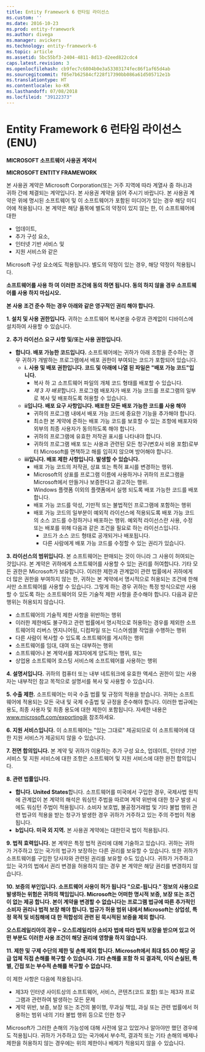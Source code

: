 ```yaml
---
title: Entity Framework 6 런타임 라이선스
ms.custom: ''
ms.date: 2016-10-23
ms.prod: entity-framework
ms.author: divega
ms.manager: avickers
ms.technology: entity-framework-6
ms.topic: article
ms.assetid: 5bc55bf3-2404-4811-8d13-d2eed822cdc4
caps.latest.revision: 3
ms.openlocfilehash: cb9fec7c6804b0e3a53303174fec86f1af65d4ab
ms.sourcegitcommit: f05e7b62584cf228f17390bb086a61d505712e1b
ms.translationtype: HT
ms.contentlocale: ko-KR
ms.lasthandoff: 07/08/2018
ms.locfileid: "39122373"
---
```

# <a name="entity-framework-6-runtime-license-enu"></a>Entity Framework 6 런타임 라이선스 (ENU)
**MICROSOFT 소프트웨어 사용권 계약서**

**MICROSOFT ENTITY FRAMEWORK**

본 사용권 계약은 Microsoft Corporation(또는 거주 지역에 따라 계열사 중 하나)과 귀하 간에 체결되는 계약입니다. 본 사용권 계약을 읽어 주시기 바랍니다. 본 사용권 계약은 위에 명시된 소프트웨어 및 이 소프트웨어가 포함된 미디어가 있는 경우 해당 미디어에 적용됩니다. 본 계약은 해당 품목에 별도의 약정이 있지 않는 한, 이 소프트웨어에 대한

-   업데이트,
-   추가 구성 요소,
-   인터넷 기반 서비스 및
-   지원 서비스와 같은

Microsoft 구성 요소에도 적용됩니다. 별도의 약정이 있는 경우, 해당 약정이 적용됩니다.

**소프트웨어를 사용 하 여 이러한 조건에 동의 하면 됩니다. 동의 하지 않을 경우 소프트웨어를 사용 하지 마십시오.**

**본 사용 조건 준수 하는 경우 아래와 같은 영구적인 권리 해야 합니다.**

**1.    설치 및 사용 권한입니다.** 귀하는 소프트웨어 복사본을 수량과 관계없이 디바이스에 설치하여 사용할 수 있습니다.

**2.    추가 라이선스 요구 사항 및/또는 사용 권한입니다.**

-   **합니다.    배포 가능한 코드입니다.** 소프트웨어에는 귀하가 아래 조항을 준수하는 경우 귀하가 개발하는 프로그램에서 배포 권한이 부여되는 코드가 포함되어 있습니다.
    -   **i.      사용 및 배포 권한입니다. 코드 및 아래에 나열 된 파일은 "배포 가능 코드"입니다.**
        -   복사 하 고 소프트웨어 파일의 개체 코드 형태를 배포할 수 있습니다.
        -   *제 3 자 배포*합니다. 프로그램 배포자가 배포 가능 코드를 프로그램의 일부로 복사 및 배포하도록 허용할 수 있습니다.
    -   **ii입니다.    배포 요구 사항입니다. 배포한 모든 배포 가능한 코드를 사용 해야**
        -   귀하의 프로그램 내에서 배포 가능 코드에 중요한 기능을 추가해야 합니다.
        -   최소한 본 계약에 준하는 배포 가능 코드를 보호할 수 있는 조항에 배포자와 외부의 최종 사용자가 동의하도록 해야 합니다.
        -   귀하의 프로그램에 유효한 저작권 표시를 나타내야 합니다.
        -   귀하의 프로그램 배포 또는 사용과 관련된 모든 청구(변호사 비용 포함)로부터 Microsoft를 면책하고 해를 입히지 않으며 방어해야 합니다.
    -   **iii입니다.   배포 제한 사항입니다. 발생할 수 있습니다.**
        -   배포 가능 코드의 저작권, 상표 또는 특허 표시를 변경하는 행위.
        -   Microsoft의 상표를 프로그램 이름에 사용하거나 귀하의 프로그램을 Microsoft에서 만들거나 보증한다고 광고하는 행위.
        -   Windows 플랫폼 이외의 플랫폼에서 실행 되도록 배포 가능한 코드를 배포 합니다.
        -   배포 가능 코드를 악성, 기만적 또는 불법적인 프로그램에 포함하는 행위
        -   배포 가능 코드의 일부분이 예외적 라이선스에 적용되도록 배포 가능 코드의 소스 코드를 수정하거나 배포하는 행위. 예외적 라이선스란 사용, 수정 또는 배포를 위해 다음과 같은 조건을 필요로 하는 라이선스입니다.
            -   코드가 소스 코드 형태로 공개되거나 배포됩니다.
            -   다른 사람에게 배포 가능 코드를 수정할 수 있는 권리가 있습니다.

**3.    라이선스의 범위입니다.** 본 소프트웨어는 판매되는 것이 아니라 그 사용이 허여되는 것입니다. 본 계약은 귀하에게 소프트웨어를 사용할 수 있는 권리를 허여합니다. 기타 모든 권한은 Microsoft가 보유합니다. 이러한 제한과 관계없이 관련 법률에서 귀하에게 더 많은 권한을 부여하지 않는 한, 귀하는 본 계약에서 명시적으로 허용되는 조건에 한해서만 소프트웨어를 사용할 수 있습니다. 그렇게 하는 경우 귀하는 특정 방식으로만 사용할 수 있도록 하는 소프트웨어의 모든 기술적 제한 사항을 준수해야 합니다. 다음과 같은 행위는 허용되지 않습니다.

-   소프트웨어의 기술적 제한 사항을 위반하는 행위
-   이러한 제한에도 불구하고 관련 법률에서 명시적으로 허용하는 경우를 제외한 소프트웨어의 리버스 엔지니어링, 디컴파일 또는 디스어셈블 작업을 수행하는 행위
-   다른 사람이 복사할 수 있도록 소프트웨어를 게시하는 행위
-   소프트웨어를 임대, 대여 또는 대부하는 행위
-   소프트웨어나 본 계약서를 제3자에게 양도하는 행위, 또는
-   상업용 소프트웨어 호스팅 서비스에 소프트웨어를 사용하는 행위

**4.    설명서입니다.** 귀하의 컴퓨터 또는 내부 네트워크에 유효한 액세스 권한이 있는 사용자는 내부적인 참고 목적으로 설명서를 복사 및 사용할 수 있습니다.

**5.    수출 제한.** 소프트웨어는 미국 수출 법률 및 규정의 적용을 받습니다. 귀하는 소프트웨어에 적용되는 모든 국내 및 국제 수출법 및 규정을 준수해야 합니다. 이러한 법규에는 용도, 최종 사용자 및 최종 용도에 대한 제한이 포함됩니다. 자세한 내용은 www.microsoft.com/exporting을 참조하세요.

**6.    지원 서비스입니다.** 이 소프트웨어는 "있는 그대로" 제공되므로 이 소프트웨어에 대한 지원 서비스가 제공되지 않을 수 있습니다.

**7.    전면 합의입니다.** 본 계약 및 귀하가 이용하는 추가 구성 요소, 업데이트, 인터넷 기반 서비스 및 지원 서비스에 대한 조항은 소프트웨어 및 지원 서비스에 대한 완전 합의입니다.

**8.    관련 법률입니다.**

-   **합니다.    United States**합니다. 소프트웨어를 미국에서 구입한 경우, 국제사법 원칙에 관계없이 본 계약의 해석은 워싱턴 주법을 따르며 계약 위반에 대한 청구 발생 시에도 워싱턴 주법이 적용됩니다. 소비자 보호법, 불공정거래법 및 기타 불법 행위 관련 법규의 적용을 받는 청구가 발생한 경우 귀하가 거주하고 있는 주의 주법이 적용됩니다.
-   **b입니다.    미국 외 지역.** 본 사용권 계약에는 대한민국 법이 적용됩니다.

**9.    법적 효력입니다.** 본 계약은 특정 법적 권리에 대해 기술하고 있습니다. 귀하는 귀하가 거주하고 있는 국가의 법규가 보장하는 다른 권리를 보유할 수 있습니다. 또한 귀하가 소프트웨어를 구입한 당사자와 관련된 권리를 보유할 수도 있습니다. 귀하가 거주하고 있는 국가의 법에서 권리 변경을 허용하지 않는 경우 본 계약은 해당 권리를 변경하지 않습니다.

**10.   보증의 부인입니다. 소프트웨어 사용이 허가 됩니다 "으로-됩니다." 정보의 사용으로 발생하는 위험은 귀하의 책임입니다. Microsoft는 어떠한 명시적 보증, 보장 또는 조건이 없는 제공 합니다. 본이 계약을 변경할 수 없습니다는 프로그램 법규에 따른 추가적인 소비자 권리나 법적 보장 해야 합니다. 법규가 허용 범위 내에서 Microsoft는 상업성, 특정 목적 및 비침해에 대 한 적합성의 관련 된 묵시적된 보증을 제외 합니다.**

**오스트레일리아의 경우 – 오스트레일리아 소비자 법에 따라 법적 보장을 받으며 있고 어떤 부분도 이러한 사용 조건이 해당 권리에 영향을 하지 않습니다.**

**11.   제한 및 구제 수단의 제한 및 손해 제외 합니다. Microsoft에서 최대 $5.00 해당 공급 업체 직접 손해를 복구할 수 있습니다. 기타 손해를 포함 하 되 결과적, 이익 손실된, 특별, 간접 또는 부수적 손해를 복구할 수 없습니다.**

이 제한 사항은 다음에 적용됩니다.

-   제3자 인터넷 사이트상의 소프트웨어, 서비스, 콘텐츠(코드 포함) 또는 제3자 프로그램과 관련하여 발생하는 모든 문제
-   계약 위반, 보증, 보장 또는 조건의 불이행, 무과실 책임, 과실 또는 관련 법률에서 허용하는 범위 내의 기타 불법 행위 등으로 인한 청구

Microsoft가 그러한 손해의 가능성에 대해 사전에 알고 있었거나 알아야만 했던 경우에도 적용됩니다. 귀하가 거주하고 있는 국가에서 부수적, 결과적 또는 기타 손해의 배제나 제한을 허용하지 않는 경우에는 위의 제한이나 배제가 적용되지 않을 수 있습니다.
